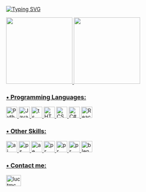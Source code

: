 <a href="https://git.io/typing-svg"><img src="https://readme-typing-svg.demolab.com?font=Fira+Code&size=30&pause=1000&random=false&width=435&lines=Hi+I'm+Lucas" alt="Typing SVG" /></a>

<div align="left">
  <a href="https://github.com/luctmc">
  <img height="180em" src="https://github-readme-stats.vercel.app/api/top-langs?username=luctmc&show_icons=true&locale=pt-br&layout=compact&theme=react"/>
  <img height="180em" src="https://github-readme-stats.vercel.app/api?username=luctmc&show_icons=true&locale=pt-br&theme=react"/>
</div>


<div>
  <h3>• Programming Languages: </h3>

  <img src="https://skillicons.dev/icons?i=python" alt="Python" width="30" height="30">
  <img src="https://skillicons.dev/icons?i=js" alt="JavaScript" width="30" height="30">
  <img src="https://skillicons.dev/icons?i=ts" alt="ts" width="30" height="30">
  <img src="https://skillicons.dev/icons?i=html" alt="HTML" width="30" height="30">
  <img src="https://skillicons.dev/icons?i=css" alt="CSS" width="30" height="30">
  <img src="https://skillicons.dev/icons?i=cs" alt="C#" width="30" height="30">
  <img src="https://skillicons.dev/icons?i=react" alt="React" width="30" height="30">

</div>
<div>
<h3>• Other Skills: </h3>
  <img src="https://skillicons.dev/icons?i=ai" alt="ai" width="30" height="30">
  <img src="https://skillicons.dev/icons?i=ps" alt="ps" width="30" height="30">
  <img src="https://skillicons.dev/icons?i=ae" alt="ae" width="30" height="30">
  <img src="https://skillicons.dev/icons?i=pr" alt="pr" width="30" height="30">
  <img src="https://skillicons.dev/icons?i=xd" alt="pr" width="30" height="30">
  <img src="https://skillicons.dev/icons?i=figma" alt="pr" width="30" height="30">
  <img src="https://skillicons.dev/icons?i=blender" alt="blender" width="30" height="30">

</div>

<h3 align="left">• Contact me:</h3>
<p align="left">
<a href="https://linkedin.com/in/lucas-castro-083201292/" target="blank"><img align="center" src="https://raw.githubusercontent.com/rahuldkjain/github-profile-readme-generator/master/src/images/icons/Social/linked-in-alt.svg" alt="luctmc" height="30" width="40" /></a>
</p>

